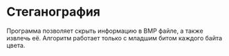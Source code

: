 # Стеганография

Программа позволяет скрыть информацию в BMP файле, а также извлечь её.
Алгоритм работает только с младшим битом каждого байта цвета.
